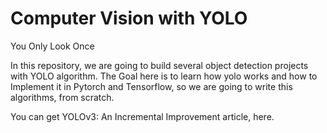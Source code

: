 # Computer Vision with YOLO
You Only Look Once

In this repository, we are going to build several object detection projects with YOLO algorithm.
The Goal here is to learn how yolo works and how to Implement it in Pytorch and Tensorflow, 
so we are going to write this algorithms, from scratch.

You can get YOLOv3: An Incremental Improvement article, here.
